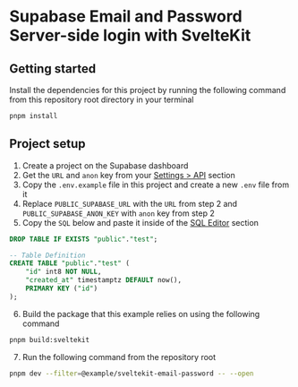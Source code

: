 # Supabase Email and Password Server-side login with SvelteKit

## Getting started

Install the dependencies for this project by running the following command from this repository root directory in your terminal

```bash
pnpm install
```

## Project setup

1. Create a project on the Supabase dashboard
2. Get the `URL` and `anon` key from your [Settings > API](https://app.supabase.com/project/_/settings/api) section
3. Copy the `.env.example` file in this project and create a new `.env` file from it
4. Replace `PUBLIC_SUPABASE_URL` with the `URL` from step 2 and `PUBLIC_SUPABASE_ANON_KEY` with `anon` key from step 2
5. Copy the `SQL` below and paste it inside of the [SQL Editor](https://app.supabase.com/project/_/sql) section

```sql
DROP TABLE IF EXISTS "public"."test";

-- Table Definition
CREATE TABLE "public"."test" (
    "id" int8 NOT NULL,
    "created_at" timestamptz DEFAULT now(),
    PRIMARY KEY ("id")
);
```

6. Build the package that this example relies on using the following command

```bash
pnpm build:sveltekit
```

7. Run the following command from the repository root

```bash
pnpm dev --filter=@example/sveltekit-email-password -- --open
```
